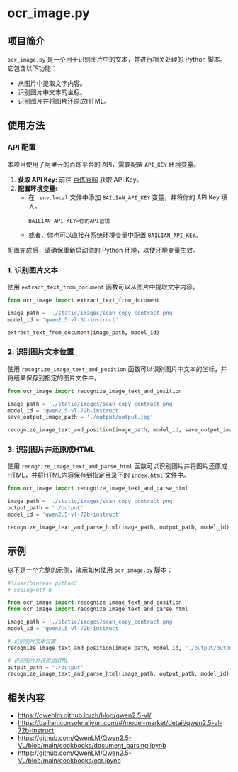 # ocr_image.py

## 项目简介

`ocr_image.py` 是一个用于识别图片中的文本，并进行相关处理的 Python 脚本。它包含以下功能：

*   从图片中提取文字内容。
*   识别图片中文本的坐标。
*   识别图片并将图片还原成HTML。

## 使用方法

### API 配置

本项目使用了阿里云的百炼平台的 API，需要配置 `API_KEY` 环境变量。

1.  **获取 API Key:** 前往 [百炼官网](https://bailian.console.aliyun.com/?apiKey=1#/api-key) 获取 API Key。
2.  **配置环境变量:**
    *   在 `.env.local` 文件中添加 `BAILIAN_API_KEY` 变量，并将你的 API Key 填入。
        ```
        BAILIAN_API_KEY=你的API密钥
        ```
    *   或者，你也可以直接在系统环境变量中配置 `BAILIAN_API_KEY`。

配置完成后，请确保重新启动你的 Python 环境，以使环境变量生效。


### 1. 识别图片文本

使用 `extract_text_from_document` 函数可以从图片中提取文字内容。

```python
from ocr_image import extract_text_from_document

image_path = './static/images/scan_copy_contract.png'
model_id = 'qwen2.5-vl-3b-instruct'

extract_text_from_document(image_path, model_id)
```

### 2. 识别图片文本位置

使用 `recognize_image_text_and_position` 函数可以识别图片中文本的坐标，并将结果保存到指定的图片文件中。

```python
from ocr_image import recognize_image_text_and_position

image_path = './static/images/scan_copy_contract.png'
model_id = 'qwen2.5-vl-72b-instruct'
save_output_image_path = './output/output.jpg'

recognize_image_text_and_position(image_path, model_id, save_output_image_path)
```

### 3. 识别图片并还原成HTML

使用 `recognize_image_text_and_parse_html` 函数可以识别图片并将图片还原成HTML，并将HTML内容保存到指定目录下的 `index.html` 文件中。

```python
from ocr_image import recognize_image_text_and_parse_html

image_path = './static/images/scan_copy_contract.png'
output_path = './output'
model_id = 'qwen2.5-vl-72b-instruct'

recognize_image_text_and_parse_html(image_path, output_path, model_id)
```

## 示例

以下是一个完整的示例，演示如何使用 `ocr_image.py` 脚本：

```python
#!/usr/bin/env python3
# coding=utf-8

from ocr_image import recognize_image_text_and_position
from ocr_image import recognize_image_text_and_parse_html

image_path = './static/images/scan_copy_contract.png'
model_id = 'qwen2.5-vl-72b-instruct'

# 识别图片文本位置
recognize_image_text_and_position(image_path, model_id, "./output/output.jpg")

# 识别图片并还原成HTML
output_path = "./output"
recognize_image_text_and_parse_html(image_path, output_path, model_id)
```

## 相关内容
- https://qwenlm.github.io/zh/blog/qwen2.5-vl/
- https://bailian.console.aliyun.com/#/model-market/detail/qwen2.5-vl-72b-instruct
- https://github.com/QwenLM/Qwen2.5-VL/blob/main/cookbooks/document_parsing.ipynb
- https://github.com/QwenLM/Qwen2.5-VL/blob/main/cookbooks/ocr.ipynb
